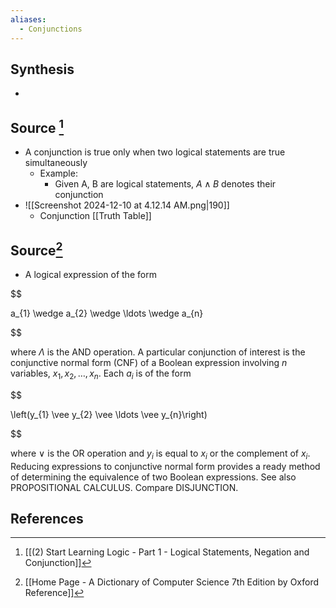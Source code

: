 ```yaml
---
aliases:
  - Conjunctions
---
```

## Synthesis
- 
## Source [^1]
- A conjunction is true only when two logical statements are true simultaneously
	- Example:
		- Given A, B are logical statements, $A \land B$ denotes their conjunction
- ![[Screenshot 2024-12-10 at 4.12.14 AM.png|190]]
	- Conjunction [[Truth Table]]

## Source[^2]
- A logical expression of the form

  

$$

a_{1} \wedge a_{2} \wedge \ldots \wedge a_{n}

$$

  

where $\Lambda$ is the AND operation. A particular conjunction of interest is the conjunctive normal form (CNF) of a Boolean expression involving $n$ variables, $x_{1}, x_{2}, \ldots, x_{n}$. Each $a_{i}$ is of the form

  

$$

\left(y_{1} \vee y_{2} \vee \ldots \vee y_{n}\right)

$$

  

where $\vee$ is the OR operation and $y_{i}$ is equal to $x_{i}$ or the complement of $x_{i}$. Reducing expressions to conjunctive normal form provides a ready method of determining the equivalence of two Boolean expressions. See also PROPOSITIONAL CALCULUS. Compare DISJUNCTION.
## References

[^1]: [[(2) Start Learning Logic - Part 1 - Logical Statements, Negation and Conjunction]]
[^2]: [[Home Page - A Dictionary of Computer Science 7th Edition by Oxford Reference]]